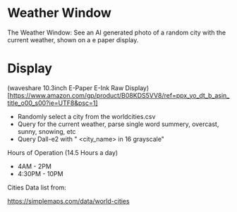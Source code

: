 # Weather Window

The Weather Window: See an AI generated photo of a random city with the current weather, shown on a e paper display.

# Display
(waveshare 10.3inch E-Paper E-Ink Raw Display)[https://www.amazon.com/gp/product/B08KDS5VV8/ref=ppx_yo_dt_b_asin_title_o00_s00?ie=UTF8&psc=1]

- Randomly select a city from the worldcities.csv
- Query for the current weather, parse single word summery, overcast, sunny, snowing, etc
- Query Dall-e2 with "<weather> <city_name> <country> in 16 grayscale"

Hours of Operation (14.5 Hours a day)
- 4AM - 2PM
- 4:30PM - 10PM


Cities Data list from:

https://simplemaps.com/data/world-cities